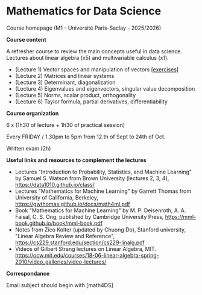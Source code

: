 # Mathematics for Data Science

Course homepage (M1 - Université Paris-Saclay - 2025/2026)

__Course content__

A refresher course to review the main concepts useful in data science.
Lectures about linear algebra (x5) and multivariable calculus (x1).

* (Lecture 1) Vector spaces and manipulation of vectors [[exercises]](./exercise/exercise_1.pdf)
* (Lecture 2) Matrices and linear systems
* (Lecture 3) Determinant, diagonalization
* (Lecture 4) Eigenvalues and eigenvectors, singular value decomposition
* (Lecture 5) Norms, scalar product, orthogonality
* (Lecture 6) Taylor formula, partial derivatives, differentiability

__Course organization__

6 x (1h30 of lecture + 1h30 of practical session)

Every FRIDAY / 1.30pm to 5pm from 12.th of Sept to 24th of Oct.

Written exam (2h)

__Useful links and resources to complement the lectures__
- Lectures "Introduction to Probability, Statistics, and Machine Learning" by Samuel S. Watson from Brown University (lectures 2, 3, 4), https://data1010.github.io/class/ 
- Lectures "Mathematics for Machine Learning" by Garrett Thomas from University of California, Berkeley, https://gwthomas.github.io/docs/math4ml.pdf
- Book "Mathematics for Machine Learning" by M. P. Deisenroth, A. A. Faisal, C. S. Ong,  published by Cambridge University Press, https://mml-book.github.io/book/mml-book.pdf
- Notes from Zico Kolter (updated by Chuong Do), Stanford university, "Linear Algebra Review and Reference", https://cs229.stanford.edu/section/cs229-linalg.pdf
- Videos of Gilbert Strang lectures on Linear Algebra, MIT. https://ocw.mit.edu/courses/18-06-linear-algebra-spring-2010/video_galleries/video-lectures/

__Correspondance__

Email subject should begin with \[math4DS\]
